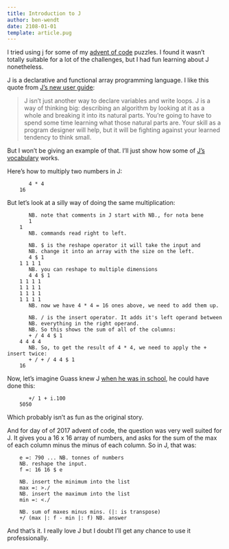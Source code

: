 ```yaml
---
title: Introduction to J
author: ben-wendt
date: 2108-01-01
template: article.pug
---
```


I tried using j for some of my [advent of code](http://github.com/rbwendt/advent-of-code-2017/) puzzles. I found it wasn’t totally suitable for a lot of the challenges, but I had fun learning about J nonetheless.

<span class="more"></span>

J is a declarative and functional array programming language. I like this quote from [J’s new user guide](http://code.jsoftware.com/wiki/Guides/GettingStarted):

> J isn’t just another way to declare variables and write loops. J is a way of thinking big: describing an algorithm by looking at it as a whole and breaking it into its natural parts. You’re going to have to spend some time learning what those natural parts are. Your skill as a program designer will help, but it will be fighting against your learned tendency to think small.

But I won’t be giving an example of that. I’ll just show how some of [J’s vocabulary](http://www.jsoftware.com/help/dictionary/vocabul.htm) works.

Here’s how to multiply two numbers in J:
```
       4 * 4
    16
```
But let’s look at a silly way of doing the same multiplication:
```
       NB. note that comments in J start with NB., for nota bene
       1
    1
       NB. commands read right to left.
    
       NB. $ is the reshape operator it will take the input and
       NB. change it into an array with the size on the left.
       4 $ 1
    1 1 1 1
       NB. you can reshape to multiple dimensions
       4 4 $ 1
    1 1 1 1
    1 1 1 1
    1 1 1 1
    1 1 1 1
       NB. now we have 4 * 4 = 16 ones above, we need to add them up.
    
       NB. / is the insert operator. It adds it's left operand between
       NB. everything in the right operand.
       NB. So this shows the sum of all of the columns:
       + / 4 4 $ 1
    4 4 4 4
       NB. So, to get the result of 4 * 4, we need to apply the + insert twice:
       + / + / 4 4 $ 1
    16
```
Now, let’s imagine Guass knew J [when he was in school](https://notesonmathematics.wordpress.com/2013/04/01/the-gauss-triangle-trick/), he could have done this:
```
       +/ 1 + i.100
    5050
```
Which probably isn’t as fun as the original story.

And for day of of 2017 advent of code, the question was very well suited for J. It gives you a 16 x 16 array of numbers, and asks for the sum of the max of each column minus the minus of each column. So in J, that was:
```
    e =: 790 ... NB. tonnes of numbers
    NB. reshape the input.
    f =: 16 16 $ e
    
    NB. insert the minimum into the list
    max =: >./
    NB. insert the maximum into the list
    min =: <./
    
    NB. sum of maxes minus mins. (|: is transpose)
    +/ (max |: f - min |: f) NB. answer
```
And that’s it. I really love J but I doubt I’ll get any chance to use it professionally.